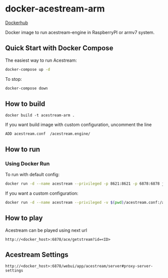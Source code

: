 # docker-acestream-arm

[Dockerhub](https://hub.docker.com/r/jopsis/acestream-arm)

Docker image to run acestream-engine in RaspberryPI or armv7 system.

## Quick Start with Docker Compose

The easiest way to run Acestream:

```bash
docker-compose up -d
```

To stop:
```bash
docker-compose down
```

## How to build
```
docker build -t acestream-arm .
```
If you want build image with custom configuration, uncomment the line 
```
ADD acestream.conf  /acestream.engine/
```


## How to run

### Using Docker Run

To run with default config:
```bash
docker run -d --name acestream --privileged -p 8621:8621 -p 6878:6878 jopsis/acestream:arm
```

If you want a custom configuration:
```bash
docker run -d --name acestream --privileged -v $(pwd)/acestream.conf:/acestream.engine/acestream.conf -p 8621:8621 -p 6878:6878 jopsis/acestream:arm
```

## How to play
Acestream can be played using next url
```
http://<docker_host>:6878/ace/getstream?id=<ID>
```

## Acestream Settings
```
http://<docker_host>:6878/webui/app/acestream/server#proxy-server-settings
```
